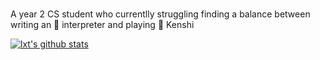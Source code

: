 ### 

A year 2 CS student who currentlly struggling finding a balance between writing an :symbols: interpreter and playing :hocho: Kenshi


[![lxt's github stats](https://github-readme-stats.vercel.app/api?username=Rye-Catcher&theme=blue-green&show_icons=true)](https://github.com/anuraghazra/github-readme-stats)
<!--
**Rye-Catcher/Rye-Catcher** is a ✨ _special_ ✨ repository because its `README.md` (this file) appears on your GitHub profile.

Here are some ideas to get you started:

- 🔭 I’m currently working on ...
- 🌱 I’m currently learning ...
- 👯 I’m looking to collaborate on ...
- 🤔 I’m looking for help with ...
- 💬 Ask me about ...
- 📫 How to reach me: ...
- 😄 Pronouns: ...
- ⚡ Fun fact: ...
-->
